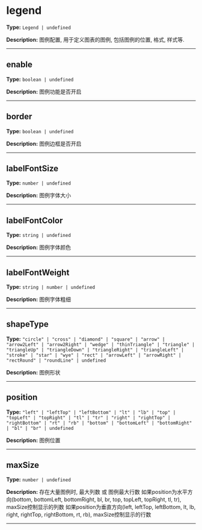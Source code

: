 # legend

**Type:** `Legend | undefined`

**Description:**
图例配置, 用于定义图表的图例, 包括图例的位置, 格式, 样式等.

---


## enable

**Type:** `boolean | undefined`

**Description:**
图例功能是否开启

---

## border

**Type:** `boolean | undefined`

**Description:**
图例边框是否开启

---

## labelFontSize

**Type:** `number | undefined`

**Description:**
图例字体大小

---

## labelFontColor

**Type:** `string | undefined`

**Description:**
图例字体颜色

---

## labelFontWeight

**Type:** `string | number | undefined`

**Description:**
图例字体粗细

---

## shapeType

**Type:** `"circle" | "cross" | "diamond" | "square" | "arrow" | "arrow2Left" | "arrow2Right" | "wedge" | "thinTriangle" | "triangle" | "triangleUp" | "triangleDown" | "triangleRight" | "triangleLeft" | "stroke" | "star" | "wye" | "rect" | "arrowLeft" | "arrowRight" | "rectRound" | "roundLine" | undefined`

**Description:**
图例形状

---

## position

**Type:** `"left" | "leftTop" | "leftBottom" | "lt" | "lb" | "top" | "topLeft" | "topRight" | "tl" | "tr" | "right" | "rightTop" | "rightBottom" | "rt" | "rb" | "bottom" | "bottomLeft" | "bottomRight" | "bl" | "br" | undefined`

**Description:**
图例位置

---

## maxSize

**Type:** `number | undefined`

**Description:**
存在大量图例时, 最大列数 或 图例最大行数
  如果position为水平方向(bottom, bottomLeft, bottomRight, bl, br, top, topLeft, topRight, tl, tr), maxSize控制显示的列数
  如果position为垂直方向(left, leftTop, leftBottom, lt, lb, right, rightTop, rightBottom, rt, rb), maxSize控制显示的行数

---

